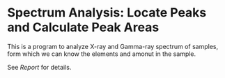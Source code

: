 # Spectrum Analysis: Locate Peaks and Calculate Peak Areas

This is a program to analyze X-ray and Gamma-ray spectrum of samples, form which we can know the elements and amonut in the sample.

See *Report* for details.

